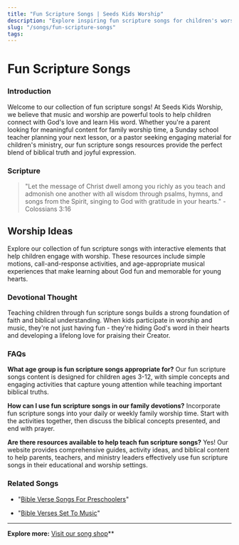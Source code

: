 ```yaml
---
title: "Fun Scripture Songs | Seeds Kids Worship"
description: "Explore inspiring fun scripture songs for children's worship and faith development. Biblical music resources for families and ministry."
slug: "/songs/fun-scripture-songs"
tags:
---
```


# Fun Scripture Songs

### Introduction

Welcome to our collection of fun scripture songs! At Seeds Kids Worship, we believe that music and worship are powerful tools to help children connect with God's love and learn His word. Whether you're a parent looking for meaningful content for family worship time, a Sunday school teacher planning your next lesson, or a pastor seeking engaging material for children's ministry, our fun scripture songs resources provide the perfect blend of biblical truth and joyful expression.

### Scripture

> "Let the message of Christ dwell among you richly as you teach and admonish one another with all wisdom through psalms, hymns, and songs from the Spirit, singing to God with gratitude in your hearts." - Colossians 3:16

## Worship Ideas

Explore our collection of fun scripture songs with interactive elements that help children engage with worship. These resources include simple motions, call-and-response activities, and age-appropriate musical experiences that make learning about God fun and memorable for young hearts.

### Devotional Thought

Teaching children through fun scripture songs builds a strong foundation of faith and biblical understanding. When kids participate in worship and music, they're not just having fun - they're hiding God's word in their hearts and developing a lifelong love for praising their Creator.

### FAQs

**What age group is fun scripture songs appropriate for?**
Our fun scripture songs content is designed for children ages 3-12, with simple concepts and engaging activities that capture young attention while teaching important biblical truths.

**How can I use fun scripture songs in our family devotions?**
Incorporate fun scripture songs into your daily or weekly family worship time. Start with the activities together, then discuss the biblical concepts presented, and end with prayer.

**Are there resources available to help teach fun scripture songs?**
Yes! Our website provides comprehensive guides, activity ideas, and biblical content to help parents, teachers, and ministry leaders effectively use fun scripture songs in their educational and worship settings.

### Related Songs

- "[Bible Verse Songs For Preschoolers](/songs/bible-verse-songs-for-preschoolers/)"

- "[Bible Verses Set To Music](/songs/bible-verses-set-to-music/)"

---

**Explore more:** [Visit our song shop](https://seedskidsworship.com/shop)**

<!-- Schema Markup -->
<script type="application/ld+json">
{
  "@context": "https://schema.org",
  "@type": "MusicRecording",
  "name": "Fun Scripture Songs",
  "byArtist": {
    "@type": "MusicGroup",
    "name": "Seeds Kids Worship"
  },
  "isFamilyFriendly": true,
  "url": "https://seedskidsworship.com/songs/fun-scripture-songs/"
}
</script>